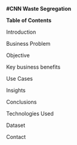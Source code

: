 ****#CNN Waste Segregation****

**Table of Contents**

Introduction

Business Problem

Objective

Key business benefits

Use Cases

Insights

Conclusions

Technologies Used

Dataset

Contact
